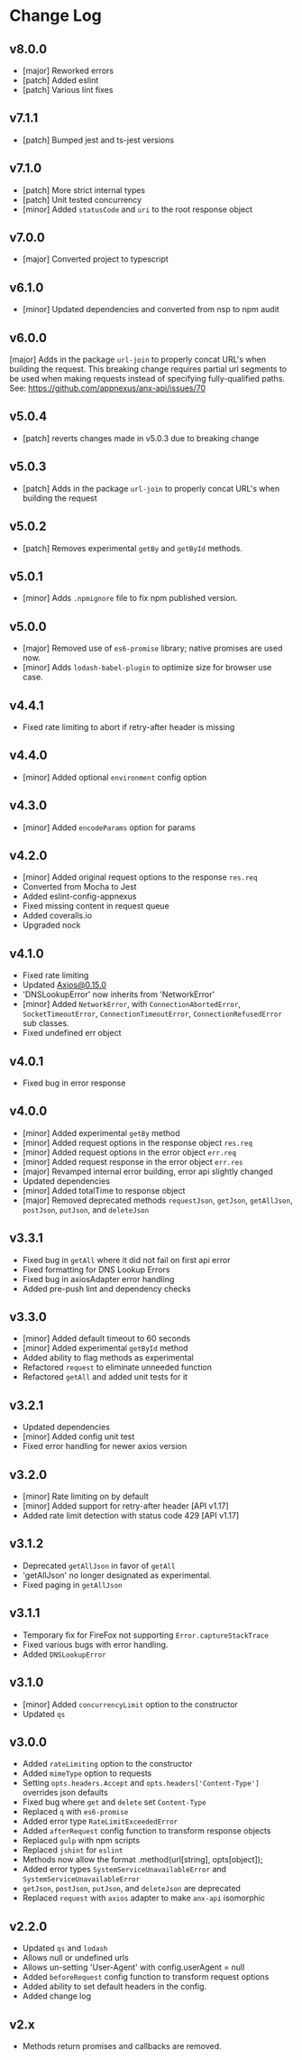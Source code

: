 # Change Log

## v8.0.0

- [major] Reworked errors
- [patch] Added eslint
- [patch] Various lint fixes

## v7.1.1

- [patch] Bumped jest and ts-jest versions

## v7.1.0

- [patch] More strict internal types
- [patch] Unit tested concurrency
- [minor] Added `statusCode` and `uri` to the root response object

## v7.0.0

- [major] Converted project to typescript

## v6.1.0

- [minor] Updated dependencies and converted from nsp to npm audit

## v6.0.0

[major] Adds in the package `url-join` to properly concat URL's when building the request. This breaking change requires partial url segments to be used when making requests instead of specifying fully-qualified paths. See: https://github.com/appnexus/anx-api/issues/70

## v5.0.4

- [patch] reverts changes made in v5.0.3 due to breaking change

## v5.0.3

- [patch] Adds in the package `url-join` to properly concat URL's when building the request

## v5.0.2

- [patch] Removes experimental `getBy` and `getById` methods.

## v5.0.1

- [minor] Adds `.npmignore` file to fix npm published version.

## v5.0.0

- [major] Removed use of `es6-promise` library; native promises are used now.
- [minor] Adds `lodash-babel-plugin` to optimize size for browser use case.

## v4.4.1

- Fixed rate limiting to abort if retry-after header is missing

## v4.4.0

- [minor] Added optional `environment` config option

## v4.3.0

- [minor] Added `encodeParams` option for params

## v4.2.0

- [minor] Added original request options to the response `res.req`
- Converted from Mocha to Jest
- Added eslint-config-appnexus
- Fixed missing content in request queue
- Added coveralls.io
- Upgraded nock

## v4.1.0

- Fixed rate limiting
- Updated Axios@0.15.0
- 'DNSLookupError' now inherits from 'NetworkError'
- [minor] Added `NetworkError`, with `ConnectionAbortedError`, `SocketTimeoutError`, `ConnectionTimeoutError`, `ConnectionRefusedError` sub classes.
- Fixed undefined err object

## v4.0.1

- Fixed bug in error response

## v4.0.0

- [minor] Added experimental `getBy` method
- [minor] Added request options in the response object `res.req`
- [minor] Added request options in the error object `err.req`
- [minor] Added request response in the error object `err.res`
- [major] Revamped internal error building, error api slightly changed
- Updated dependencies
- [minor] Added totalTime to response object
- [major] Removed deprecated methods `requestJson`, `getJson`, `getAllJson`, `postJson`, `putJson`, and `deleteJson`

## v3.3.1

- Fixed bug in `getAll` where it did not fail on first api error
- Fixed formatting for DNS Lookup Errors
- Fixed bug in axiosAdapter error handling
- Added pre-push lint and dependency checks

## v3.3.0

- [minor] Added default timeout to 60 seconds
- [minor] Added experimental `getById` method
- Added ability to flag methods as experimental
- Refactored `request` to eliminate unneeded function
- Refactored `getAll` and added unit tests for it

## v3.2.1

- Updated dependencies
- [minor] Added config unit test
- Fixed error handling for newer axios version

## v3.2.0

- [minor] Rate limiting on by default
- [minor] Added support for retry-after header [API v1.17]
- Added rate limit detection with status code 429 [API v1.17]

## v3.1.2

- Deprecated `getAllJson` in favor of `getAll`
- 'getAllJson' no longer designated as experimental.
- Fixed paging in `getAllJson`

## v3.1.1

- Temporary fix for FireFox not supporting `Error.captureStackTrace`
- Fixed various bugs with error handling.
- Added `DNSLookupError`

## v3.1.0

- [minor] Added `concurrencyLimit` option to the constructor
- Updated `qs`

## v3.0.0

- Added `rateLimiting` option to the constructor
- Added `mimeType` option to requests
- Setting `opts.headers.Accept` and `opts.headers['Content-Type']` overrides json defaults
- Fixed bug where `get` and `delete` set `Content-Type`
- Replaced `q` with `es6-promise`
- Added error type `RateLimitExceededError`
- Added `afterRequest` config function to transform response objects
- Replaced `gulp` with npm scripts
- Replaced `jshint` for `eslint`
- Methods now allow the format .method(url[string], opts[object]);
- Added error types `SystemServiceUnavailableError` and `SystemServiceUnavailableError`
- `getJson`, `postJson`, `putJson`, and `deleteJson` are deprecated
- Replaced `request` with `axios` adapter to make `anx-api` isomorphic

## v2.2.0

- Updated `qs` and `lodash`
- Allows null or undefined urls
- Allows un-setting 'User-Agent' with config.userAgent = null
- Added `beforeRequest` config function to transform request options
- Added ability to set default headers in the config.
- Added change log

## v2.x

- Methods return promises and callbacks are removed.
